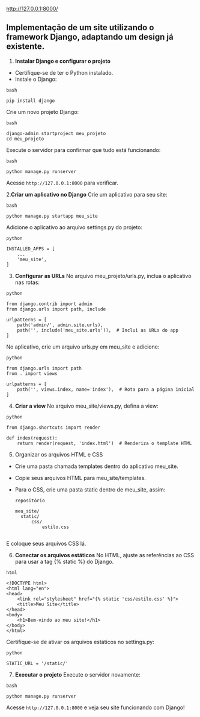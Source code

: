 http://127.0.0.1:8000/

## Implementação de um site utilizando o framework Django, adaptando um design já existente.

 1. **Instalar Django e configurar o projeto**
- Certifique-se de ter o Python instalado.
- Instale o Django:
```
bash

pip install django
```
Crie um novo projeto Django:
```
bash

django-admin startproject meu_projeto
cd meu_projeto
```
Execute o servidor para confirmar que tudo está funcionando:
```
bash

python manage.py runserver
```
Acesse `http://127.0.0.1:8000` para verificar.

2.**Criar um aplicativo no Django**
   Crie um aplicativo para seu site:
```
bash

python manage.py startapp meu_site
```
Adicione o aplicativo ao arquivo settings.py do projeto:
```
python

INSTALLED_APPS = [
    ...
    'meu_site',
]
```
3. **Configurar as URLs**
No arquivo meu_projeto/urls.py, inclua o aplicativo nas rotas:
```
python

from django.contrib import admin
from django.urls import path, include

urlpatterns = [
    path('admin/', admin.site.urls),
    path('', include('meu_site.urls')),  # Inclui as URLs do app
]
```
No aplicativo, crie um arquivo urls.py em meu_site e adicione:
```
python

from django.urls import path
from . import views

urlpatterns = [
    path('', views.index, name='index'),  # Rota para a página inicial
]
```
4. **Criar a view**
No arquivo meu_site/views.py, defina a view:
```
python

from django.shortcuts import render

def index(request):
    return render(request, 'index.html')  # Renderiza o template HTML
```

5. Organizar os arquivos HTML e CSS
- Crie uma pasta chamada templates dentro do aplicativo meu_site.

- Copie seus arquivos HTML para meu_site/templates.

- Para o CSS, crie uma pasta static dentro de meu_site, assim:
  ```
  repositório
  
  meu_site/
    static/
        css/
            estilo.css 
           
E coloque seus arquivos CSS lá.

6. **Conectar os arquivos estáticos**
No HTML, ajuste as referências ao CSS para usar a tag {% static %} do Django.
```
html

<!DOCTYPE html>
<html lang="en">
<head>
    <link rel="stylesheet" href="{% static 'css/estilo.css' %}">
    <title>Meu Site</title>
</head>
<body>
    <h1>Bem-vindo ao meu site!</h1>
</body>
</html>
```
Certifique-se de ativar os arquivos estáticos no settings.py:
```
python

STATIC_URL = '/static/'
```
7. **Executar o projeto**
Execute o servidor novamente:
```
bash

python manage.py runserver
```
Acesse `http://127.0.0.1:8000` e veja seu site funcionando com Django!
